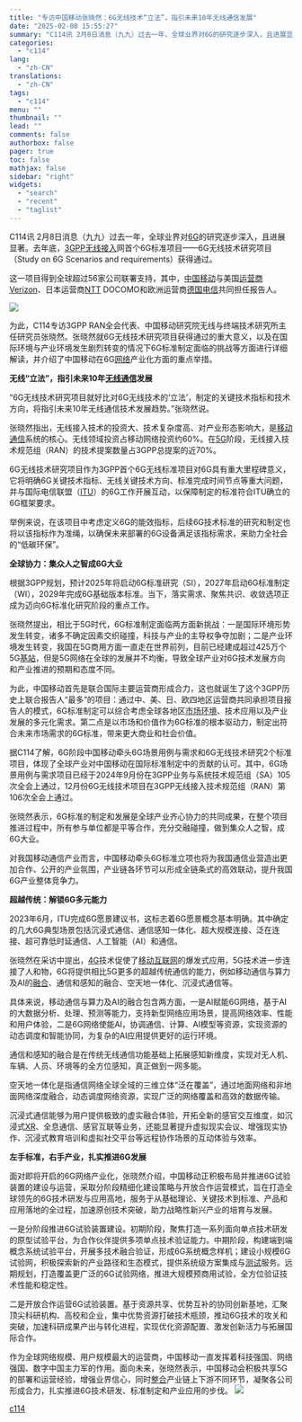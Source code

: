 ```yaml
---
title: "专访中国移动张晓然：6G无线技术“立法”，指引未来10年无线通信发展"
date: "2025-02-08 15:55:27"
summary: "C114讯 2月8日消息（九九）过去一年，全球业界对6G的研究逐步深入，且进展显著。去年底，3G..."
categories:
  - "c114"
lang:
  - "zh-CN"
translations:
  - "zh-CN"
tags:
  - "c114"
menu: ""
thumbnail: ""
lead: ""
comments: false
authorbox: false
pager: true
toc: false
mathjax: false
sidebar: "right"
widgets:
  - "search"
  - "recent"
  - "taglist"
---
```


C114讯 2月8日消息（九九）过去一年，全球业界对[6G](https://www.c114.com.cn/keyword/default.asp?key=6G)的研究逐步深入，且进展显著。去年底，[3GPP](https://www.c114.com.cn/keyword/default.asp?key=3GPP)[无线接入](https://www.c114.com.cn/keyword/default.asp?key=%CE%DE%CF%DF%BD%D3%C8%EB)网首个6G标准项目——6G无线技术研究项目（Study on 6G Scenarios and requirements）获得通过。

这一项目得到全球超过56家公司联署支持，其中，[中国移动](https://www.c114.com.cn/keyword/default.asp?key=%D6%D0%B9%FA%D2%C6%B6%AF)与美国[运营商](https://www.c114.com.cn/keyword/default.asp?key=%D4%CB%D3%AA%C9%CC)[Verizon](https://www.c114.com.cn/keyword/default.asp?key=Verizon)、日本运营商[NTT](https://www.c114.com.cn/keyword/default.asp?key=NTT) DOCOMO和欧洲运营商[德国电信](https://www.c114.com.cn/keyword/default.asp?key=%B5%C2%B9%FA%B5%E7%D0%C5)共同担任报告人。

![](https://image.c114.com.cn/20250208/25/8059086635631694313.jpg)

为此，C114专访3GPP RAN全会代表、中国移动研究院无线与终端技术研究所主任研究员张晓然。张晓然就6G无线技术研究项目获得通过的重大意义，以及在国际环境与产业环境发生剧烈转变的情况下6G标准制定面临的挑战等方面进行详细解读，并介绍了中国移动在6G[网络](https://www.c114.com.cn/keyword/default.asp?key=%CD%F8%C2%E7)产业化方面的重点举措。

**无线“立法”，指引未来10年[无线通信](https://www.c114.com.cn/keyword/default.asp?key=%CE%DE%CF%DF%CD%A8%D0%C5)发展**

“6G无线技术研究项目就好比对6G无线技术的‘立法’，制定的关键技术指标和技术方向，将指引未来10年无线通信技术发展趋势。”张晓然说。

张晓然指出，无线接入技术的投资大、技术复杂度高、对产业形态影响大，是[移动通信](https://www.c114.com.cn/keyword/default.asp?key=%D2%C6%B6%AF%CD%A8%D0%C5)系统的核心。无线领域投资占移动网络投资约60%。在[5G](https://www.c114.com.cn/keyword/default.asp?key=5G)阶段，无线接入技术规范组（RAN）的技术提案数量占3GPP总提案的近70%。

6G无线技术研究项目作为3GPP首个6G无线标准项目对6G具有重大里程碑意义，它将明确6G关键技术指标、无线关键技术方向、标准完成时间节点等重大问题，并与国际电信联盟（[ITU](https://www.c114.com.cn/keyword/default.asp?key=ITU)）的6G工作开展互动，以保障制定的标准符合ITU确立的6G框架要求。

举例来说，在该项目中考虑定义6G的能效指标，后续6G技术标准的研究和制定也将以该指标作为准绳，以确保未来部署的6G设备满足该指标需求，来助力全社会的“低碳环保”。

**全球协力：集众人之智成6G大业**

根据3GPP规划，预计2025年将启动6G标准研究（SI），2027年启动6G标准制定（WI），2029年完成6G基础版本标准。当下，落实需求、聚焦共识、收敛选项正成为迈向6G标准化研究阶段的重点工作。

张晓然提出，相比于5G时代，6G标准制定面临两方面新挑战：一是国际环境形势发生转变，诸多不确定因素交织碰撞，科技与产业的主导权争夺加剧；二是产业环境发生转变，我国在5G商用方面一直走在世界前列，目前已经建成超过425万个5G[基站](https://www.c114.com.cn/keyword/default.asp?key=%BB%F9%D5%BE)，但是5G网络在全球的发展并不均衡，导致全球产业对6G技术发展方向和产业推进的预期和态度不同。

为此，中国移动首先是联合国际主要运营商形成合力，这也就诞生了这个3GPP历史上联合报告人“最多”的项目：通过中、美、日、欧四地区运营商共同承担项目报告人的模式，6G标准制定可以综合考虑全球各地区[市场环境](https://www.c114.com.cn/keyword/default.asp?key=%CA%D0%B3%A1%BB%B7%BE%B3)、技术应用以及产业发展的多元化需求。第二点是以市场和价值作为6G标准的根本驱动力，制定出符合未来市场需求的6G标准，带来更大商业和社会价值。

据C114了解，6G阶段中国移动牵头6G场景用例与需求和6G无线技术研究2个标准项目，体现了全球产业对中国移动在国际标准制定中的贡献的认可。其中，6G场景用例与需求项目已经于2024年9月份在3GPP业务与系统技术规范组（SA）105次全会上通过，12月份6G无线技术项目在3GPP无线接入技术规范组（RAN）第106次全会上通过。

张晓然表示，6G标准的制定和发展是全球产业齐心协力的共同成果，在整个项目推进过程中，所有参与单位都是平等合作，充分交融碰撞，做到集众人之智，成6G大业。

对我国移动通信产业而言，中国移动牵头6G标准立项也将为我国通信业营造出更加合作、公开的产业氛围，产业链各环节可以形成全链条式的高效联动，提升我国6G产业整体竞争力。

**超越传统：解锁6G多元能力**

2023年6月，ITU完成6G愿景建议书，这标志着6G愿景概念基本明确。其中确定的几大6G典型场景包括沉浸式通信、通信感知一体化、超大规模连接、泛在连接、超可靠低时延通信、人工智能（AI）和通信。

张晓然在采访中提出，[4G](https://www.c114.com.cn/keyword/default.asp?key=4G)技术促使了[移动互联网](https://www.c114.com.cn/keyword/default.asp?key=%D2%C6%B6%AF%BB%A5%C1%AA%CD%F8)的爆发式应用，5G技术进一步连接了人和物，6G将提供相比5G更多的超越传统通信的能力，例如移动通信与算力及AI的[融合](https://www.c114.com.cn/keyword/default.asp?key=%C8%DA%BA%CF)、通信和感知的融合、空天地一体化、沉浸式通信等。

具体来说，移动通信与算力及AI的融合包含两方面，一是AI赋能6G网络，基于AI的大数据分析、处理、预测等能力，支持新型网络应用场景，提高网络效率、性能和用户体验，二是6G网络使能AI，协调通信、计算、AI模型等资源，实现资源的动态调度和智能协同，为复杂的AI应用提供更好的运行环境。

通信和感知的融合是在传统无线通信功能基础上拓展感知新维度，实现对无人机、车辆、人员、环境等的全方位感知，真正做到一网多能。

空天地一体化是指通信网络全球全域的三维立体“泛在覆盖”，通过地面网络和非地面网络深度融合，动态调度网络资源，实现广泛的网络覆盖和高效的数据传输。

沉浸式通信能够为用户提供极致的虚实融合体验，开拓全新的感官交互维度，如沉浸式[XR](https://www.c114.com.cn/keyword/default.asp?key=XR)、全息通信、感官互联等业务，还能显著提升虚拟现实会议、增强现实协作、沉浸式教育培训和虚拟社交平台等远程协作场景的互动体验与效率。

**左手标准，右手产业，扎实推进6G发展**

面对即将开启的6G网络产业化，张晓然介绍，中国移动正积极布局并推进6G试验装置的建设与运营，采取分阶段精细化建设策略与开放合作运营模式，旨在打造全球领先的6G技术研发与应用高地，服务于从基础理论、关键技术到标准、产品和应用落地的全过程，加速原创技术突破，助力战略性新兴产业的培育与发展。

一是分阶段推进6G试验装置建设。初期阶段，聚焦打造一系列面向单点技术研发的原型试验平台，为合作伙伴提供多项单点技术验证能力。中期阶段，构建端到端概念系统试验平台，开展多技术融合验证，形成6G系统概念样机；建设小规模6G试验网，积极探索新的产业路径和生态模式，提供系统级方案集成与[测试](https://www.c114.com.cn/keyword/default.asp?key=%B2%E2%CA%D4)服务。远期规划，打造覆盖更广泛的6G试验网络，推进大规模预商用试验，全方位验证技术性能和稳定性。

二是开放合作运营6G试验装置。基于资源共享、优势互补的协同创新基地，汇聚顶尖科研机构、高校和企业，集中优势资源打破技术瓶颈，推动6G技术的攻关和突破，加速科研成果产出与转化进程，实现优化资源配置、激发创新活力与拓展国际合作。

作为全球网络规模、用户规模最大的运营商，中国移动一直发挥着科技强国、网络强国、数字中国主力军的作用。面向未来，张晓然表示，中国移动会积极共享5G的部署和运营经验，增强业界信心，同时[整合](https://www.c114.com.cn/keyword/default.asp?key=%D5%FB%BA%CF)产业链上下游不同环节，凝聚各公司形成合力，扎实推进6G技术研发、标准制定和产业应用的步伐。 [![](http://www.c114.com.cn/news/images/t21.gif)](http://www.c114.com.cn)

[c114](https://www.c114.com.cn/4app/3542/a1282908.html)

